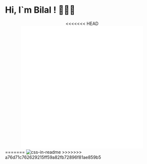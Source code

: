 <h1>Hi, I`m Bilal ! 👋👨‍💻</h1>

<div align="center">
<<<<<<< HEAD
    <img src="examples.svg" width="400" height="400" alt="css-in-readme">
</div>
=======
    <img src="example.svg" width="400" height="400" alt="css-in-readme">
</div>
>>>>>>> a76d71c762629215ff59a82fb72896f81ae859b5
